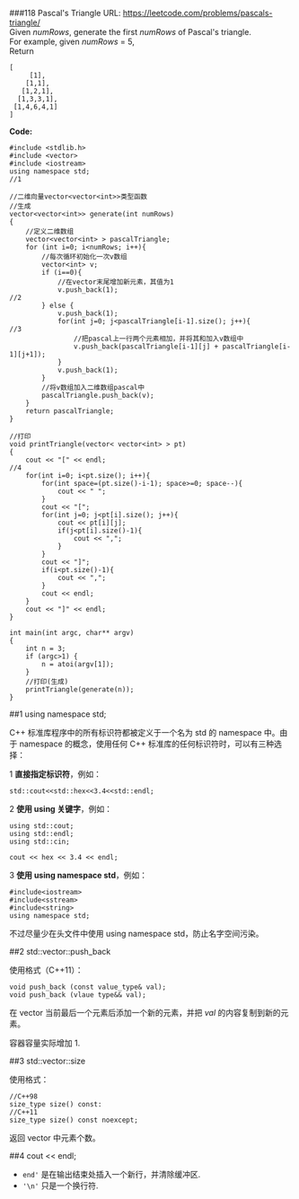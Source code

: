 ###118 Pascal's Triangle
URL: https://leetcode.com/problems/pascals-triangle/</br>
Given _numRows_, generate the first _numRows_ of Pascal's triangle.</br>
For example, given _numRows_ = 5,</br>
Return

	[
	     [1],
	    [1,1],
	   [1,2,1],
	  [1,3,3,1],
	 [1,4,6,4,1]
	]

__Code:__

	#include <stdlib.h>
	#include <vector>
	#include <iostream>
	using namespace std;												//1

	//二维向量vector<vector<int>>类型函数
	//生成
	vector<vector<int>> generate(int numRows) 
	{
		//定义二维数组
	    vector<vector<int> > pascalTriangle;
	    for (int i=0; i<numRows; i++){
	    	//每次循环初始化一次v数组
	        vector<int> v;
	        if (i==0){
	        	//在vector末尾增加新元素，其值为1
	            v.push_back(1);											//2
	        } else {
	            v.push_back(1);
	            for(int j=0; j<pascalTriangle[i-1].size(); j++){		//3
	            	//把pascal上一行两个元素相加，并将其和加入v数组中
	                v.push_back(pascalTriangle[i-1][j] + pascalTriangle[i-1][j+1]);
	            }
	            v.push_back(1);
	        }
	        //将v数组加入二维数组pascal中
	        pascalTriangle.push_back(v); 
	    }
	    return pascalTriangle;
	}

	//打印
	void printTriangle(vector< vector<int> > pt)
	{
		cout << "[" << endl;											//4
	    for(int i=0; i<pt.size(); i++){
	    	for(int space=(pt.size()-i-1); space>=0; space--){
	    		cout << " ";
	    	}
	        cout << "[";
	        for(int j=0; j<pt[i].size(); j++){
	            cout << pt[i][j];
	            if(j<pt[i].size()-1){
	            	cout << ",";
	            }
	        }
	        cout << "]";
	        if(i<pt.size()-1){
	        	cout << ",";
	        }
	        cout << endl;
	    }
	    cout << "]" << endl;
	}

	int main(int argc, char** argv)
	{
	    int n = 3;
	    if (argc>1) {
	        n = atoi(argv[1]);
	    }
	    //打印(生成)
	    printTriangle(generate(n)); 
	}

##1 using namespace std;

C++ 标准库程序中的所有标识符都被定义于一个名为 std 的 namespace 中。由于 namespace 的概念，使用任何 C++ 标准库的任何标识符时，可以有三种选择：

1 __直接指定标识符__，例如：

	std::cout<<std::hex<<3.4<<std::endl;

2 __使用 using 关键字__，例如：

	using std::cout;
	using std::endl;
	using std::cin;

	cout << hex << 3.4 << endl;

3 __使用 using namespace std__，例如：

	#include<iostream>
	#include<sstream>
	#include<string>
	using namespace std;

不过尽量少在头文件中使用 using namespace std，防止名字空间污染。

##2 std::vector::push_back

使用格式（C++11）：

	void push_back (const value_type& val);
	void push_back (vlaue type&& val);

在 vector 当前最后一个元素后添加一个新的元素，并把 _val_ 的内容复制到新的元素。

容器容量实际增加 1.

##3 std::vector::size

使用格式：

	//C++98
	size_type size() const:
	//C++11
	size_type size() const noexcept;

返回 vector 中元素个数。

##4 cout << endl;

- `end'` 是在输出结束处插入一个新行，并清除缓冲区.
- `'\n'` 只是一个换行符.
